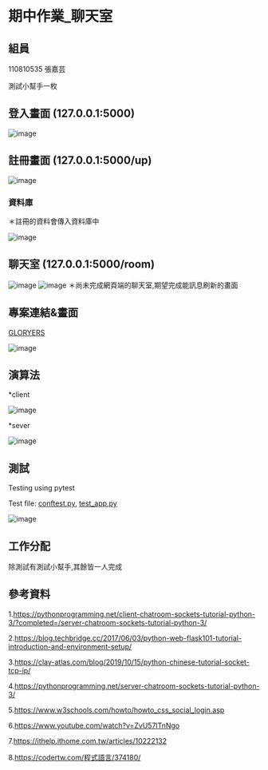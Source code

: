 # 期中作業_聊天室

## 組員
110810535 張嘉芸

測試小幫手一枚

## 登入畫面 (127.0.0.1:5000)
![image](./image/login.jpg)

## 註冊畫面 (127.0.0.1:5000/up)
![image](./image/signup.jpg)

### 資料庫
＊註冊的資料會傳入資料庫中

![image](./image/db.jpg)

## 聊天室 (127.0.0.1:5000/room)
![image](./image/message.jpg)
![image](./image/message2.jpg)
＊尚未完成網頁端的聊天室,期望完成能訊息刷新的畫面

## 專案連結&畫面
[GLORYERS](https://github.com/GLORYERS/se_midterm)

![image](./image/poject.jpg)

## 演算法
*client

![image](./image/c.jpg)

*sever

![image](./image/s.jpg)

## 測試
Testing using pytest

Test file: [conftest.py](https://github.com/GLORYERS/se_midterm/blob/main/conftest.py), [test_app.py](https://github.com/GLORYERS/se_midterm/blob/main/test_app.py)

![image](./image/t.jpg)

## 工作分配
除測試有測試小幫手,其餘皆一人完成

## 參考資料
1.https://pythonprogramming.net/client-chatroom-sockets-tutorial-python-3/?completed=/server-chatroom-sockets-tutorial-python-3/

2.https://blog.techbridge.cc/2017/06/03/python-web-flask101-tutorial-introduction-and-environment-setup/

3.https://clay-atlas.com/blog/2019/10/15/python-chinese-tutorial-socket-tcp-ip/

4.https://pythonprogramming.net/server-chatroom-sockets-tutorial-python-3/

5.https://www.w3schools.com/howto/howto_css_social_login.asp

6.https://www.youtube.com/watch?v=ZvU57lTnNgo

7.https://ithelp.ithome.com.tw/articles/10222132

8.https://codertw.com/程式語言/374180/
